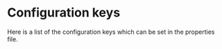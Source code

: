 # Configuration keys

Here is a list of the configuration keys which can be set in the properties file.

<json-table v-bind:json="json"/>

<script>
    export default {
        data() {
            return {
                json : {}
            }
        },
        async created() {
            const response = await fetch("https://raw.githubusercontent.com/ontop/ontop/feature/property-description-with-type/documentation/property_description.json");
            const responseJson = await response.json();
            this.json = responseJson;
        }
    }
</script>
